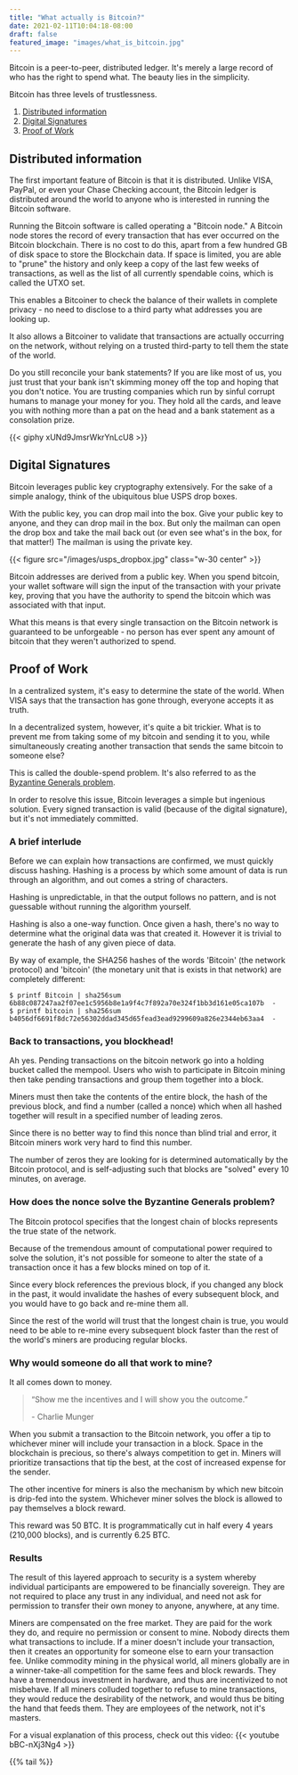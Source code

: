 ```yaml
---
title: "What actually is Bitcoin?"
date: 2021-02-11T10:04:18-08:00
draft: false
featured_image: "images/what_is_bitcoin.jpg"
---
```


Bitcoin is a peer-to-peer, distributed ledger. It's merely a large record of who has the right to spend what. The beauty lies in the simplicity.
<!--more-->

Bitcoin has three levels of trustlessness.

1. [Distributed information](#distributed-information)
2. [Digital Signatures](#digital-signatures)
3. [Proof of Work](#proof-of-work)



## Distributed information

The first important feature of Bitcoin is that it is distributed. Unlike VISA, PayPal, or even your Chase Checking account, the Bitcoin ledger is distributed around the world to anyone who is interested in running the Bitcoin software.

Running the Bitcoin software is called operating a "Bitcoin node." A Bitcoin node stores the record of every transaction that has ever occurred on the Bitcoin blockchain. There is no cost to do this, apart from a few hundred GB of disk space to store the Blockchain data. If space is limited, you are able to "prune" the history and only keep a copy of the last few weeks of transactions, as well as the list of all currently spendable coins, which is called the UTXO set.

This enables a Bitcoiner to check the balance of their wallets in complete privacy - no need to disclose to a third party what addresses you are looking up.

It also allows a Bitcoiner to validate that transactions are actually occurring on the network, without relying on a trusted third-party to tell them the state of the world.

Do you still reconcile your bank statements? If you are like most of us, you just trust that your bank isn't skimming money off the top and hoping that you don't notice. You are trusting companies which run by sinful corrupt humans to manage your money for you. They hold all the cards, and leave you with nothing more than a pat on the head and a bank statement as a consolation prize.

{{< giphy xUNd9JmsrWkrYnLcU8 >}}

## Digital Signatures

Bitcoin leverages public key cryptography extensively. For the sake of a simple analogy, think of the ubiquitous blue USPS drop boxes.

With the public key, you can drop mail into the box. Give your public key to anyone, and they can drop mail in the box. But only the mailman can open the drop box and take the mail back out (or even see what's in the box, for that matter!) The mailman is using the private key.

{{< figure src="/images/usps_dropbox.jpg" class="w-30 center" >}}

Bitcoin addresses are derived from a public key. When you spend bitcoin, your wallet software will sign the input of the transaction with your private key, proving that you have the authority to spend the bitcoin which was associated with that input.

What this means is that every single transaction on the Bitcoin network is guaranteed to be unforgeable - no person has ever spent any amount of bitcoin that they weren't authorized to spend.

## Proof of Work

In a centralized system, it's easy to determine the state of the world. When VISA says that the transaction has gone through, everyone accepts it as truth.

In a decentralized system, however, it's quite a bit trickier. What is to prevent me from taking some of my bitcoin and sending it to you, while simultaneously creating another transaction that sends the same bitcoin to someone else?

This is called the double-spend problem. It's also referred to as the [Byzantine Generals problem](https://coincentral.com/byzantine-generals-problem/).

In order to resolve this issue, Bitcoin leverages a simple but ingenious solution. Every signed transaction is valid (because of the digital signature), but it's not immediately committed.

### A brief interlude

Before we can explain how transactions are confirmed, we must quickly discuss hashing. Hashing is a process by which some amount of data is run through an algorithm, and out comes a string of characters.

Hashing is unpredictable, in that the output follows no pattern, and is not guessable without running the algorithm yourself.

Hashing is also a one-way function. Once given a hash, there's no way to determine what the original data was that created it. However it is trivial to generate the hash of any given piece of data.

By way of example, the SHA256 hashes of the words 'Bitcoin' (the network protocol) and 'bitcoin' (the monetary unit that is exists in that network) are completely different:

```
$ printf Bitcoin | sha256sum
6b88c087247aa2f07ee1c5956b8e1a9f4c7f892a70e324f1bb3d161e05ca107b  -
$ printf bitcoin | sha256sum
b4056df6691f8dc72e56302ddad345d65fead3ead9299609a826e2344eb63aa4  -
```

### Back to transactions, you blockhead!

Ah yes. Pending transactions on the bitcoin network go into a holding bucket called the mempool. Users who wish to participate in Bitcoin mining then take pending transactions and group them together into a block.

Miners must then take the contents of the entire block, the hash of the previous block, and find a number (called a nonce) which when all hashed together will result in a specified number of leading zeros.

Since there is no better way to find this nonce than blind trial and error, it Bitcoin miners work very hard to find this number.

The number of zeros they are looking for is determined automatically by the Bitcoin protocol, and is self-adjusting such that blocks are "solved" every 10 minutes, on average.

### How does the nonce solve the Byzantine Generals problem?

The Bitcoin protocol specifies that the longest chain of blocks represents the true state of the network.

Because of the tremendous amount of computational power required to solve the solution, it's not possible for someone to alter the state of a transaction once it has a few blocks mined on top of it.

Since every block references the previous block, if you changed any block in the past, it would invalidate the hashes of every subsequent block, and you would have to go back and re-mine them all.

Since the rest of the world will trust that the longest chain is true, you would need to be able to re-mine every subsequent block faster than the rest of the world's miners are producing regular blocks.

### Why would someone do all that work to mine?

It all comes down to money.

> “Show me the incentives and I will show you the outcome.”
>
>\- Charlie Munger

When you submit a transaction to the Bitcoin network, you offer a tip to whichever miner will include your transaction in a block. Space in the blockchain is precious, so there's always competition to get in. Miners will prioritize transactions that tip the best, at the cost of increased expense for the sender.

The other incentive for miners is also the mechanism by which new bitcoin is drip-fed into the system. Whichever miner solves the block is allowed to pay themselves a block reward.

This reward was 50 BTC. It is programmatically cut in half every 4 years (210,000 blocks), and is currently 6.25 BTC.

### Results

The result of this layered approach to security is a system whereby individual participants are empowered to be financially sovereign. They are not required to place any trust in any individual, and need not ask for permission to transfer their own money to anyone, anywhere, at any time.

Miners are compensated on the free market. They are paid for the work they do, and require no permission or consent to mine. Nobody directs them what transactions to include. If a miner doesn't include your transaction, then it creates an opportunity for someone else to earn your transaction fee. Unlike commodity mining in the physical world, all miners globally are in a winner-take-all competition for the same fees and block rewards. They have a tremendous investment in hardware, and thus are incentivized to not misbehave. If all miners colluded together to refuse to mine transactions, they would reduce the desirability of the network, and would thus be biting the hand that feeds them. They are employees of the network, not it's masters.

For a visual explanation of this process, check out this video:
{{< youtube bBC-nXj3Ng4 >}}

{{% tail %}}
